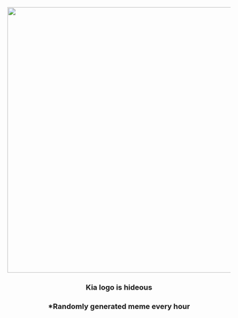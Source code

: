 <p align="center">
        <img src="https://i.redd.it/6jvbz1bz6ll91.jpg" width="600" height="600">
        </p>
        <h3 align="center">Kia logo is hideous</h3>
        <h3 align="center">*Randomly generated meme every hour</h3>
    
